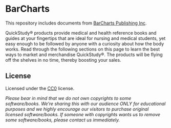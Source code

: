 # BarCharts
This repository includes documents from [BarCharts Publishing Inc](https://www.barcharts.com).

QuickStudy® products provide medical and health reference books and guides at your fingertips that are ideal for nursing and medical students, yet easy enough to be followed by anyone with a curiosity about how the body works. Read through the following sections on this page to learn the best ways to market and merchandise QuickStudy®. The products will be flying off the shelves in no time, thereby boosting your sales.

## License
Licensed under the [CC0](LICENSE) license.

*Please bear in mind that we do not own copyrights to some software/books. We’re sharing this with our audience ONLY for educational purposes and we highly encourage our visitors to purchase original licensed software/books. If someone with copyrights wants us to remove some software/books, please contact us immediately.*
